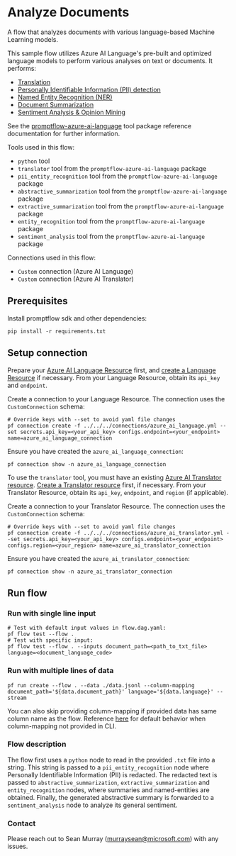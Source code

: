 # Analyze Documents

A flow that analyzes documents with various language-based Machine Learning models. 

This sample flow utilizes Azure AI Language's pre-built and optimized language models to perform various analyses on text or documents. It performs:
- [Translation](https://learn.microsoft.com/en-us/rest/api/cognitiveservices/translator/translator/translate?view=rest-cognitiveservices-translator-v3.0&tabs=HTTP)
- [Personally Identifiable Information (PII) detection](https://learn.microsoft.com/en-us/azure/ai-services/language-service/personally-identifiable-information/overview)
- [Named Entity Recognition (NER)](https://learn.microsoft.com/en-us/azure/ai-services/language-service/named-entity-recognition/overview)
- [Document Summarization](https://learn.microsoft.com/en-us/azure/ai-services/language-service/summarization/overview?tabs=document-summarization)
- [Sentiment Analysis & Opinion Mining](https://learn.microsoft.com/en-us/azure/ai-services/language-service/sentiment-opinion-mining/overview?tabs=prebuilt)

See the [promptflow-azure-ai-language](https://github.com/microsoft/promptflow/blob/main/docs/integrations/tools/azure_ai_language_tool.md) tool package reference documentation for further information. 

Tools used in this flow:
- `python` tool
- `translator` tool from the `promptflow-azure-ai-language` package
- `pii_entity_recognition` tool from the `promptflow-azure-ai-language` package
- `abstractive_summarization` tool from the `promptflow-azure-ai-language` package
- `extractive_summarization` tool from the `promptflow-azure-ai-language` package
- `entity_recognition` tool from the `promptflow-azure-ai-language` package
- `sentiment_analysis` tool from the `promptflow-azure-ai-language` package

Connections used in this flow:
- `Custom` connection (Azure AI Language)
- `Custom` connection (Azure AI Translator)

## Prerequisites
Install promptflow sdk and other dependencies:
```
pip install -r requirements.txt
```

## Setup connection
Prepare your [Azure AI Language Resource](https://azure.microsoft.com/en-us/products/ai-services/ai-language) first, and [create a Language Resource](https://portal.azure.com/#create/Microsoft.CognitiveServicesTextAnalytics) if necessary. From your Language Resource, obtain its `api_key` and `endpoint`.

Create a connection to your Language Resource. The connection uses the `CustomConnection` schema:
```
# Override keys with --set to avoid yaml file changes
pf connection create -f ../../../connections/azure_ai_language.yml --set secrets.api_key=<your_api_key> configs.endpoint=<your_endpoint> name=azure_ai_language_connection
```
Ensure you have created the `azure_ai_language_connection`:
```
pf connection show -n azure_ai_language_connection
```

To use the `translator` tool, you must have an existing [Azure AI Translator resource](https://azure.microsoft.com/en-us/products/ai-services/ai-translator). [Create a Translator resource](https://learn.microsoft.com/en-us/azure/ai-services/translator/create-translator-resource) first, if necessary. From your Translator Resource, obtain its `api_key`, `endpoint`, and `region` (if applicable).

Create a connection to your Translator Resource. The connection uses the `CustomConnection` schema:
```
# Override keys with --set to avoid yaml file changes
pf connection create -f ../../../connections/azure_ai_translator.yml --set secrets.api_key=<your_api_key> configs.endpoint=<your_endpoint> configs.region=<your_region> name=azure_ai_translator_connection
```
Ensure you have created the `azure_ai_translator_connection`:
```
pf connection show -n azure_ai_translator_connection
```

## Run flow

### Run with single line input
```
# Test with default input values in flow.dag.yaml:
pf flow test --flow .
# Test with specific input:
pf flow test --flow . --inputs document_path=<path_to_txt_file> language=<document_language_code>
```

### Run with multiple lines of data
```
pf run create --flow . --data ./data.jsonl --column-mapping document_path='${data.document_path}' language='${data.language}' --stream
```
You can also skip providing column-mapping if provided data has same column name as the flow. Reference [here](https://microsoft.github.io/promptflow/how-to-guides/run-and-evaluate-a-flow/use-column-mapping.html) for default behavior when column-mapping not provided in CLI.

### Flow description
The flow first uses a `python` node to read in the provided `.txt` file into a string. This string is passed to a `pii_entity_recognition` node where Personally Identifiable Information (PII) is redacted. The redacted text is passed to `abstractive_summarization`, `extractive_summarization` and `entity_recognition` nodes, where summaries and named-entities are obtained. Finally, the generated abstractive summary is forwarded to a `sentiment_analysis` node to analyze its general sentiment.

### Contact
Please reach out to Sean Murray (<murraysean@microsoft.com>) with any issues.
